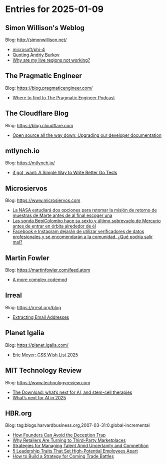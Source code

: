 # Entries for 2025-01-09
## Simon Willison's Weblog 
Blog: http://simonwillison.net/ 

- [microsoft/phi-4](https://simonwillison.net/2025/Jan/8/phi-4/#atom-everything)
- [Quoting Andriy Burkov](https://simonwillison.net/2025/Jan/8/andriy-burkov/#atom-everything)
- [Why are my live regions not working?](https://simonwillison.net/2025/Jan/8/why-are-my-live-regions-not-working/#atom-everything)
## The Pragmatic Engineer 
Blog: https://blog.pragmaticengineer.com/ 

- [Where to find to The Pragmatic Engineer Podcast](https://blog.pragmaticengineer.com/the-pragmatic-engineer-podcast/)
##  The Cloudflare Blog  
Blog: https://blog.cloudflare.com 

- [Open source all the way down: Upgrading our developer documentation](https://blog.cloudflare.com/open-source-all-the-way-down-upgrading-our-developer-documentation/)
## mtlynch.io 
Blog: https://mtlynch.io/ 

- [if got, want: A Simple Way to Write Better Go Tests](https://mtlynch.io/if-got-want-improve-go-tests/)
## Microsiervos 
Blog: https://www.microsiervos.com 

- [La NASA estudiará dos opciones para retomar la misión de retorno de muestras de Marte antes de al final escoger una](https://www.microsiervos.com/archivo/espacio/nasa-estudiara-dos-arquitecturas-retomar-mision-retorno-muestras-marte.html)
- [Las sonda BepiColombo hace su sexto y último sobrevuelo de Mercurio antes de entrar en órbita alrededor de él](https://www.microsiervos.com/archivo/espacio/sonda-bepicolombo-sexto-ultimo-sobrevuelo-mercurio.html)
- [Facebook e Instagram dejarán de utilizar verificadores de datos profesionales y se encomendarán a la comunidad. ¿Qué podría salir mal?](https://www.microsiervos.com/archivo/noticias/facebook-instagram-verificadores-datos-profesionales-comunidad.html)
## Martin Fowler 
Blog: https://martinfowler.com/feed.atom 

- [A more complex codemod](https://martinfowler.com/articles/codemods-api-refactoring.html#RefactoringAnAvatarComponent)
## Irreal 
Blog: https://irreal.org/blog 

- [Extracting Email Addresses](https://irreal.org/blog/?p=12701)
## Planet Igalia 
Blog: https://planet.igalia.com/ 

- [Eric Meyer: CSS Wish List 2025](https://meyerweb.com/eric/thoughts/2025/01/08/css-wish-list-2025/)
## MIT Technology Review 
Blog: https://www.technologyreview.com 

- [The Download: what’s next for AI, and stem-cell therapies](https://www.technologyreview.com/2025/01/08/1109860/the-download-whats-next-for-ai-and-stem-cell-therapies/)
- [What’s next for AI in 2025](https://www.technologyreview.com/2025/01/08/1109188/whats-next-for-ai-in-2025/)
## HBR.org 
Blog: tag:blogs.harvardbusiness.org,2007-03-31:0.global-incremental 

- [How Founders Can Avoid the Deception Trap](https://hbr.org/2025/01/how-founders-can-avoid-the-deception-trap)
- [Why Retailers Are Turning to Third-Party Marketplaces](https://hbr.org/2025/01/why-retailers-are-turning-to-third-party-marketplaces)
- [Strategies for Managing Talent Amid Uncertainty and Competition](https://hbr.org/podcast/2025/01/strategies-for-managing-talent-amid-uncertainty-and-competition)
- [5 Leadership Traits That Set High-Potential Employees Apart](https://hbr.org/podcast/2025/01/5-leadership-traits-that-set-high-potential-employees-apart)
- [How to Build a Strategy for Coming Trade Battles](https://hbr.org/2025/01/how-to-build-a-strategy-for-coming-trade-battles)